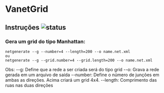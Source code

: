 # VanetGrid

## Instruções ![status](https://img.shields.io/readthedocs/pip.svg)

### Gera um grid do tipo Manhattan:

```
netgenerate --g --number=4 --length=200 --o name.net.xml
ou 
netgenerate --g --grid.number=4 --grid.length=200 --o name.net.xml
```

Obs:
--g: Define que a rede a ser criada será do tipo grid
--o: Grava a rede gerada em um arquivo de saída
--number: Define o número de junções em ambas as direções.
Acima criará um grid 4x4.
--length: Comprimento das ruas nas duas direções
